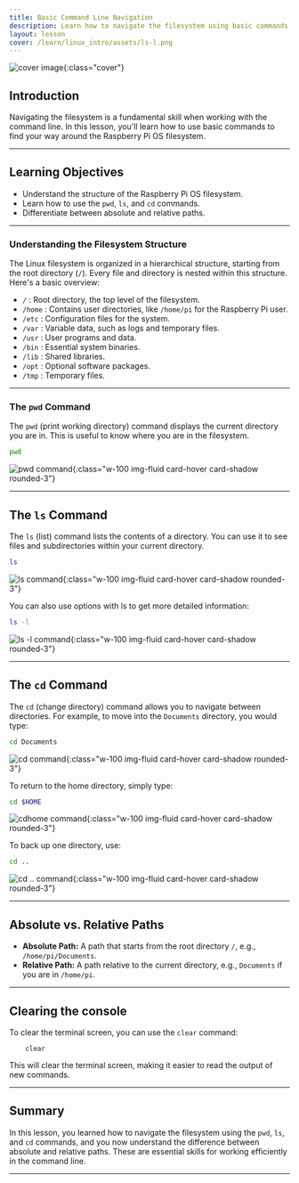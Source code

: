 ```yaml
---
title: Basic Command Line Navigation
description: Learn how to navigate the filesystem using basic commands like pwd, ls, and cd.
layout: lesson
cover: /learn/linux_intro/assets/ls-l.png
---
```


![cover image]({{page.cover}}){:class="cover"}

## Introduction

Navigating the filesystem is a fundamental skill when working with the command line. In this lesson, you'll learn how to use basic commands to find your way around the Raspberry Pi OS filesystem.

---

## Learning Objectives

- Understand the structure of the Raspberry Pi OS filesystem.
- Learn how to use the `pwd`, `ls`, and `cd` commands.
- Differentiate between absolute and relative paths.

---

### Understanding the Filesystem Structure

The Linux filesystem is organized in a hierarchical structure, starting from the root directory (`/`). Every file and directory is nested within this structure. Here's a basic overview:

- `/` : Root directory, the top level of the filesystem.
- `/home` : Contains user directories, like `/home/pi` for the Raspberry Pi user.
- `/etc` : Configuration files for the system.
- `/var` : Variable data, such as logs and temporary files.
- `/usr` : User programs and data.
- `/bin` : Essential system binaries.
- `/lib` : Shared libraries.
- `/opt` : Optional software packages.
- `/tmp` : Temporary files.

---

### The `pwd` Command

The `pwd` (print working directory) command displays the current directory you are in. This is useful to know where you are in the filesystem.

```bash
pwd
```

![pwd command](/learn/linux_intro/assets/pwd.png){:class="w-100 img-fluid card-hover card-shadow rounded-3"}

---

## The `ls` Command

The `ls` (list) command lists the contents of a directory. You can use it to see files and subdirectories within your current directory.

``` bash
ls
```

![ls command](/learn/linux_intro/assets/ls.png){:class="w-100 img-fluid card-hover card-shadow rounded-3"}

You can also use options with ls to get more detailed information:

```bash
ls -l
```

![ls -l command](/learn/linux_intro/assets/ls-l.png){:class="w-100 img-fluid card-hover card-shadow rounded-3"}

---

## The `cd` Command

The `cd` (change directory) command allows you to navigate between directories. For example, to move into the `Documents` directory, you would type:

```bash
cd Documents
```

![cd command](/learn/linux_intro/assets/cd.png){:class="w-100 img-fluid card-hover card-shadow rounded-3"}

To return to the home directory, simply type:

```bash
cd $HOME
```

![cdhome command](/learn/linux_intro/assets/cdhome.png){:class="w-100 img-fluid card-hover card-shadow rounded-3"}

To back up one directory, use:

```bash
cd ..
```

![cd  .. command](/learn/linux_intro/assets/cddotdot.png){:class="w-100 img-fluid card-hover card-shadow rounded-3"}

---

## Absolute vs. Relative Paths

- **Absolute Path:** A path that starts from the root directory `/`, e.g., `/home/pi/Documents`.
- **Relative Path:** A path relative to the current directory, e.g., `Documents` if you are in `/home/pi`.

---

## Clearing the console

To clear the terminal screen, you can use the `clear` command:

        clear

This will clear the terminal screen, making it easier to read the output of new commands.

---

## Summary

In this lesson, you learned how to navigate the filesystem using the `pwd`, `ls`, and `cd` commands, and you now understand the difference between absolute and relative paths. These are essential skills for working efficiently in the command line.

---

